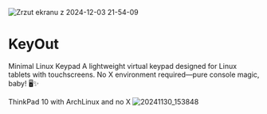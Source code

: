 
![Zrzut ekranu z 2024-12-03 21-54-09](https://github.com/user-attachments/assets/63c636da-a60f-4996-b8c6-933f3a004ab1)


# KeyOut
Minimal Linux Keypad A lightweight virtual keypad designed for Linux tablets with touchscreens. No X environment required—pure console magic, baby! 🖥️✨

ThinkPad 10 with ArchLinux and no X
![20241130_153848](https://github.com/user-attachments/assets/b2f59b71-0b4e-4824-a59e-92bc3612bbbb)

